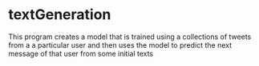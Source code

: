 # textGeneration
This program creates a model that is trained using a collections of tweets from a
a particular user and then uses the model to predict the next message of that user from
some initial texts
